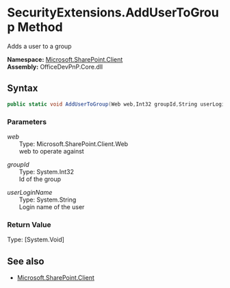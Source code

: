 # SecurityExtensions.AddUserToGroup Method  
Adds a user to a group  

**Namespace:** [Microsoft.SharePoint.Client](Microsoft.SharePoint.Client.md)  
**Assembly:** OfficeDevPnP.Core.dll  
## Syntax
```C#
public static void AddUserToGroup(Web web,Int32 groupId,String userLoginName)
```
### Parameters
*web*  
&emsp;&emsp;Type: Microsoft.SharePoint.Client.Web  
&emsp;&emsp;web to operate against  
  
*groupId*  
&emsp;&emsp;Type: System.Int32  
&emsp;&emsp;Id of the group  
  
*userLoginName*  
&emsp;&emsp;Type: System.String  
&emsp;&emsp;Login name of the user  
  
### Return Value
Type: [System.Void]  

## See also
- [Microsoft.SharePoint.Client](Microsoft.SharePoint.Client.md)
